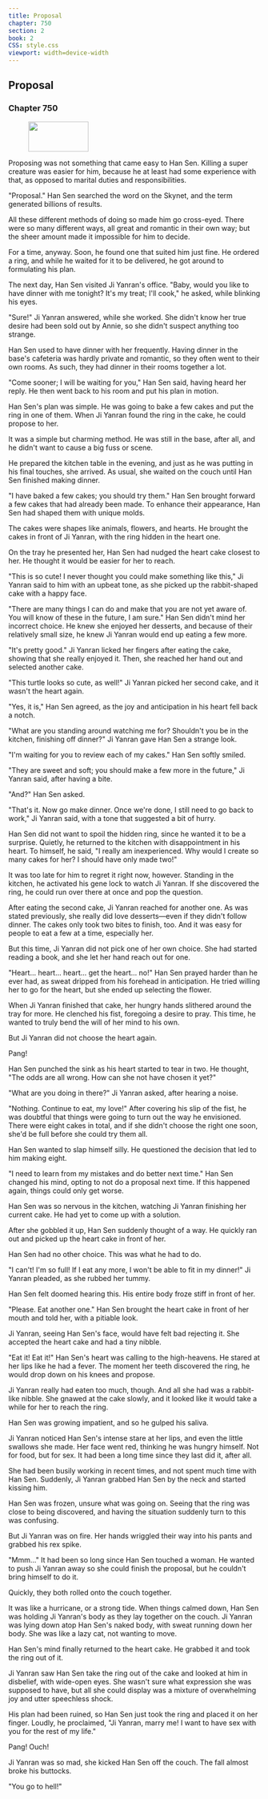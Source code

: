 ```yaml
---
title: Proposal
chapter: 750
section: 2
book: 2
CSS: style.css
viewport: width=device-width
---
```


## Proposal

### Chapter 750

<figure>
	<img src="../Images/gem.gif" alt="" id="gem" width="120" height="60" />
</figure>

Proposing was not something that came easy to Han Sen. Killing a super creature was easier for him, because he at least had some experience with that, as opposed to marital duties and responsibilities.

"Proposal." Han Sen searched the word on the Skynet, and the term generated billions of results.

All these different methods of doing so made him go cross-eyed. There were so many different ways, all great and romantic in their own way; but the sheer amount made it impossible for him to decide.

For a time, anyway. Soon, he found one that suited him just fine. He ordered a ring, and while he waited for it to be delivered, he got around to formulating his plan.

The next day, Han Sen visited Ji Yanran's office. "Baby, would you like to have dinner with me tonight? It's my treat; I'll cook," he asked, while blinking his eyes.

"Sure!" Ji Yanran answered, while she worked. She didn't know her true desire had been sold out by Annie, so she didn't suspect anything too strange.

Han Sen used to have dinner with her frequently. Having dinner in the base's cafeteria was hardly private and romantic, so they often went to their own rooms. As such, they had dinner in their rooms together a lot.

"Come sooner; I will be waiting for you," Han Sen said, having heard her reply. He then went back to his room and put his plan in motion.

Han Sen's plan was simple. He was going to bake a few cakes and put the ring in one of them. When Ji Yanran found the ring in the cake, he could propose to her.

It was a simple but charming method. He was still in the base, after all, and he didn't want to cause a big fuss or scene.

He prepared the kitchen table in the evening, and just as he was putting in his final touches, she arrived. As usual, she waited on the couch until Han Sen finished making dinner.

"I have baked a few cakes; you should try them." Han Sen brought forward a few cakes that had already been made. To enhance their appearance, Han Sen had shaped them with unique molds.

The cakes were shapes like animals, flowers, and hearts. He brought the cakes in front of Ji Yanran, with the ring hidden in the heart one.

On the tray he presented her, Han Sen had nudged the heart cake closest to her. He thought it would be easier for her to reach.

"This is so cute! I never thought you could make something like this," Ji Yanran said to him with an upbeat tone, as she picked up the rabbit-shaped cake with a happy face.

"There are many things I can do and make that you are not yet aware of. You will know of these in the future, I am sure." Han Sen didn't mind her incorrect choice. He knew she enjoyed her desserts, and because of their relatively small size, he knew Ji Yanran would end up eating a few more.

"It's pretty good." Ji Yanran licked her fingers after eating the cake, showing that she really enjoyed it. Then, she reached her hand out and selected another cake.

"This turtle looks so cute, as well!" Ji Yanran picked her second cake, and it wasn't the heart again.

"Yes, it is," Han Sen agreed, as the joy and anticipation in his heart fell back a notch.

"What are you standing around watching me for? Shouldn't you be in the kitchen, finishing off dinner?" Ji Yanran gave Han Sen a strange look.

"I'm waiting for you to review each of my cakes." Han Sen softly smiled.

"They are sweet and soft; you should make a few more in the future," Ji Yanran said, after having a bite.

"And?" Han Sen asked.

"That's it. Now go make dinner. Once we're done, I still need to go back to work," Ji Yanran said, with a tone that suggested a bit of hurry.

Han Sen did not want to spoil the hidden ring, since he wanted it to be a surprise. Quietly, he returned to the kitchen with disappointment in his heart. To himself, he said, "I really am inexperienced. Why would I create so many cakes for her? I should have only made two!"

It was too late for him to regret it right now, however. Standing in the kitchen, he activated his gene lock to watch Ji Yanran. If she discovered the ring, he could run over there at once and pop the question.

After eating the second cake, Ji Yanran reached for another one. As was stated previously, she really did love desserts—even if they didn't follow dinner. The cakes only took two bites to finish, too. And it was easy for people to eat a few at a time, especially her.

But this time, Ji Yanran did not pick one of her own choice. She had started reading a book, and she let her hand reach out for one.

"Heart... heart... heart... get the heart... no!" Han Sen prayed harder than he ever had, as sweat dripped from his forehead in anticipation. He tried willing her to go for the heart, but she ended up selecting the flower.

When Ji Yanran finished that cake, her hungry hands slithered around the tray for more. He clenched his fist, foregoing a desire to pray. This time, he wanted to truly bend the will of her mind to his own.

But Ji Yanran did not choose the heart again.

Pang!

Han Sen punched the sink as his heart started to tear in two. He thought, "The odds are all wrong. How can she not have chosen it yet?"

"What are you doing in there?" Ji Yanran asked, after hearing a noise.

"Nothing. Continue to eat, my love!" After covering his slip of the fist, he was doubtful that things were going to turn out the way he envisioned. There were eight cakes in total, and if she didn't choose the right one soon, she'd be full before she could try them all.

Han Sen wanted to slap himself silly. He questioned the decision that led to him making eight.

"I need to learn from my mistakes and do better next time." Han Sen changed his mind, opting to not do a proposal next time. If this happened again, things could only get worse.

Han Sen was so nervous in the kitchen, watching Ji Yanran finishing her current cake. He had yet to come up with a solution.

After she gobbled it up, Han Sen suddenly thought of a way. He quickly ran out and picked up the heart cake in front of her.

Han Sen had no other choice. This was what he had to do.

"I can't! I'm so full! If I eat any more, I won't be able to fit in my dinner!" Ji Yanran pleaded, as she rubbed her tummy.

Han Sen felt doomed hearing this. His entire body froze stiff in front of her.

"Please. Eat another one." Han Sen brought the heart cake in front of her mouth and told her, with a pitiable look.

Ji Yanran, seeing Han Sen's face, would have felt bad rejecting it. She accepted the heart cake and had a tiny nibble.

"Eat it! Eat it!" Han Sen's heart was calling to the high-heavens. He stared at her lips like he had a fever. The moment her teeth discovered the ring, he would drop down on his knees and propose.

Ji Yanran really had eaten too much, though. And all she had was a rabbit-like nibble. She gnawed at the cake slowly, and it looked like it would take a while for her to reach the ring.

Han Sen was growing impatient, and so he gulped his saliva.

Ji Yanran noticed Han Sen's intense stare at her lips, and even the little swallows she made. Her face went red, thinking he was hungry himself. Not for food, but for sex. It had been a long time since they last did it, after all.

She had been busily working in recent times, and not spent much time with Han Sen. Suddenly, Ji Yanran grabbed Han Sen by the neck and started kissing him.

Han Sen was frozen, unsure what was going on. Seeing that the ring was close to being discovered, and having the situation suddenly turn to this was confusing.

But Ji Yanran was on fire. Her hands wriggled their way into his pants and grabbed his rex spike.

"Mmm..." It had been so long since Han Sen touched a woman. He wanted to push Ji Yanran away so she could finish the proposal, but he couldn't bring himself to do it.

Quickly, they both rolled onto the couch together.

It was like a hurricane, or a strong tide. When things calmed down, Han Sen was holding Ji Yanran's body as they lay together on the couch. Ji Yanran was lying down atop Han Sen's naked body, with sweat running down her body. She was like a lazy cat, not wanting to move.

Han Sen's mind finally returned to the heart cake. He grabbed it and took the ring out of it.

Ji Yanran saw Han Sen take the ring out of the cake and looked at him in disbelief, with wide-open eyes. She wasn't sure what expression she was supposed to have, but all she could display was a mixture of overwhelming joy and utter speechless shock.

His plan had been ruined, so Han Sen just took the ring and placed it on her finger. Loudly, he proclaimed, "Ji Yanran, marry me! I want to have sex with you for the rest of my life."

Pang! Ouch!

Ji Yanran was so mad, she kicked Han Sen off the couch. The fall almost broke his buttocks.

"You go to hell!"
